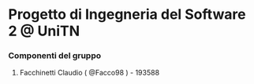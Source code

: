 # Progetto di Ingegneria del Software 2 @ UniTN

### Componenti del gruppo
 1. Facchinetti Claudio ( @Facco98 ) - 193588

